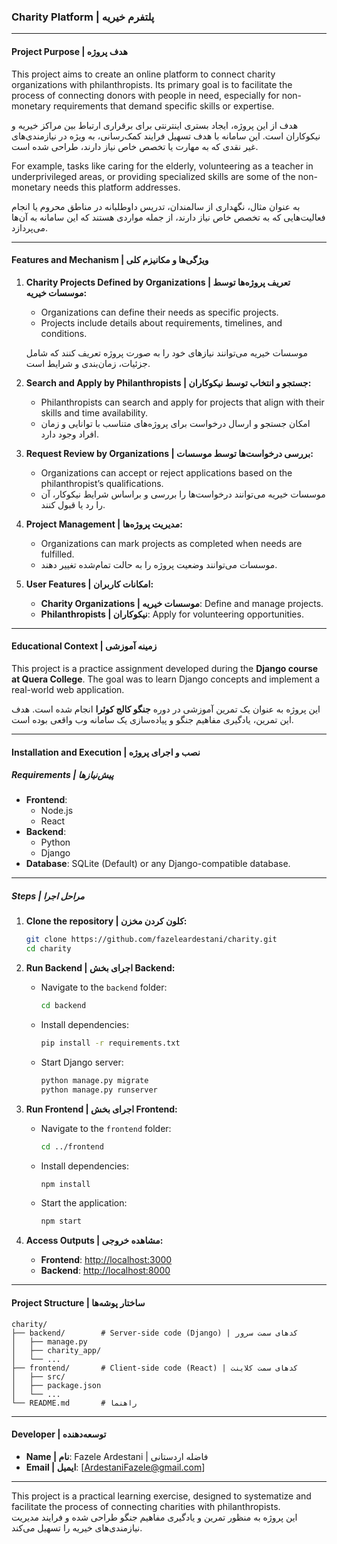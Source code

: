 ### Charity Platform | پلتفرم خیریه

---

#### **Project Purpose | هدف پروژه**
This project aims to create an online platform to connect charity organizations with philanthropists. Its primary goal is to facilitate the process of connecting donors with people in need, especially for non-monetary requirements that demand specific skills or expertise.

هدف از این پروژه، ایجاد بستری اینترنتی برای برقراری ارتباط بین مراکز خیریه و نیکوکاران است. این سامانه با هدف تسهیل فرایند کمک‌رسانی، به ویژه در نیازمندی‌های غیر نقدی که به مهارت یا تخصص خاص نیاز دارند، طراحی شده است.

For example, tasks like caring for the elderly, volunteering as a teacher in underprivileged areas, or providing specialized skills are some of the non-monetary needs this platform addresses.

به عنوان مثال، نگهداری از سالمندان، تدریس داوطلبانه در مناطق محروم یا انجام فعالیت‌هایی که به تخصص خاص نیاز دارند، از جمله مواردی هستند که این سامانه به آن‌ها می‌پردازد.

---

#### **Features and Mechanism | ویژگی‌ها و مکانیزم کلی**

1. **Charity Projects Defined by Organizations | تعریف پروژه‌ها توسط موسسات خیریه:**
   - Organizations can define their needs as specific projects.
   - Projects include details about requirements, timelines, and conditions.

   موسسات خیریه می‌توانند نیازهای خود را به صورت پروژه تعریف کنند که شامل جزئیات، زمان‌بندی و شرایط است.

2. **Search and Apply by Philanthropists | جستجو و انتخاب توسط نیکوکاران:**
   - Philanthropists can search and apply for projects that align with their skills and time availability.
   - امکان جستجو و ارسال درخواست برای پروژه‌های متناسب با توانایی و زمان افراد وجود دارد.

3. **Request Review by Organizations | بررسی درخواست‌ها توسط موسسات:**
   - Organizations can accept or reject applications based on the philanthropist’s qualifications.
   - موسسات خیریه می‌توانند درخواست‌ها را بررسی و براساس شرایط نیکوکار، آن را رد یا قبول کنند.

4. **Project Management | مدیریت پروژه‌ها:**
   - Organizations can mark projects as completed when needs are fulfilled.
   - موسسات می‌توانند وضعیت پروژه را به حالت تمام‌شده تغییر دهند.

5. **User Features | امکانات کاربران:**
   - **Charity Organizations | موسسات خیریه**: Define and manage projects.
   - **Philanthropists | نیکوکاران**: Apply for volunteering opportunities.

---

#### **Educational Context | زمینه آموزشی**
This project is a practice assignment developed during the **Django course at Quera College**. The goal was to learn Django concepts and implement a real-world web application.

این پروژه به عنوان یک تمرین آموزشی در دوره **جنگو کالج کوئرا** انجام شده است. هدف این تمرین، یادگیری مفاهیم جنگو و پیاده‌سازی یک سامانه وب واقعی بوده است.

---

#### **Installation and Execution | نصب و اجرای پروژه**

##### **Requirements | پیش‌نیازها**
- **Frontend**:
  - Node.js
  - React
- **Backend**:
  - Python
  - Django
- **Database**: SQLite (Default) or any Django-compatible database.

---

##### **Steps | مراحل اجرا**

1. **Clone the repository | کلون کردن مخزن:**
   ```bash
   git clone https://github.com/fazeleardestani/charity.git
   cd charity
   ```

2. **Run Backend | اجرای بخش Backend:**
   - Navigate to the `backend` folder:
     ```bash
     cd backend
     ```
   - Install dependencies:
     ```bash
     pip install -r requirements.txt
     ```
   - Start Django server:
     ```bash
     python manage.py migrate
     python manage.py runserver
     ```

3. **Run Frontend | اجرای بخش Frontend:**
   - Navigate to the `frontend` folder:
     ```bash
     cd ../frontend
     ```
   - Install dependencies:
     ```bash
     npm install
     ```
   - Start the application:
     ```bash
     npm start
     ```

4. **Access Outputs | مشاهده خروجی:**
   - **Frontend**: [http://localhost:3000](http://localhost:3000)
   - **Backend**: [http://localhost:8000](http://localhost:8000)

---

#### **Project Structure | ساختار پوشه‌ها**
```
charity/
├── backend/        # Server-side code (Django) | کدهای سمت سرور
│   ├── manage.py
│   ├── charity_app/
│   └── ...
├── frontend/       # Client-side code (React) | کدهای سمت کلاینت
│   ├── src/
│   ├── package.json
│   └── ...
└── README.md       # راهنما
```

---

#### **Developer | توسعه‌دهنده**
- **Name | نام**: Fazele Ardestani | فاضله اردستانی
- **Email | ایمیل**: [ArdestaniFazele@gmail.com]

---

This project is a practical learning exercise, designed to systematize and facilitate the process of connecting charities with philanthropists.  
این پروژه به منظور تمرین و یادگیری مفاهیم جنگو طراحی شده و فرایند مدیریت نیازمندی‌های خیریه را تسهیل می‌کند.
